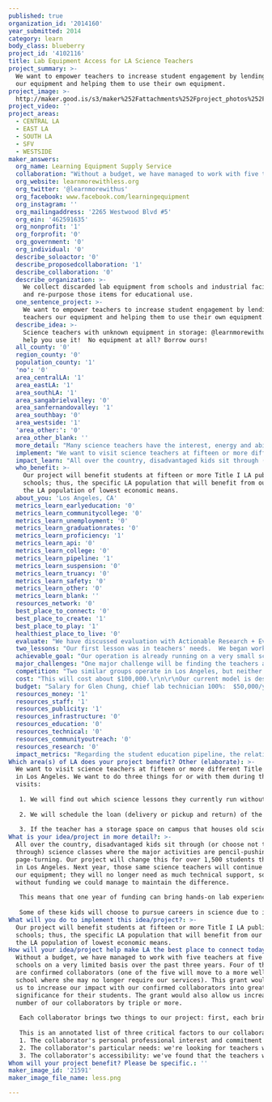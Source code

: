 ```yaml
---
published: true
organization_id: '2014160'
year_submitted: 2014
category: learn
body_class: blueberry
project_id: '4102116'
title: Lab Equipment Access for LA Science Teachers
project_summary: >-
  We want to empower teachers to increase student engagement by lending teachers
  our equipment and helping them to use their own equipment.
project_image: >-
  http://maker.good.is/s3/maker%252Fattachments%252Fproject_photos%252Fimages%252F21591%252Fdisplay%252Fless.png=c570x385
project_video: ''
project_areas:
  - CENTRAL LA
  - EAST LA
  - SOUTH LA
  - SFV
  - WESTSIDE
maker_answers:
  org_name: Learning Equipment Supply Service
  collaboration: "Without a budget, we have managed to work with five teachers at five different schools on a very limited basis over the past three years.  Four of these five are confirmed collaborators (one of the five will move to a more well-equipped school where she may no longer require our services).  This grant would empower us to increase our impact with our confirmed collaborators into greater significance for their students.  The grant would also allow us increase the number of our collaborators by triple or more.\r\n\r\nEach collaborator brings two things to our project:  first, each brings their own influence and responsibility over the science education of over one hundred students annually; second, each brings their own expertise and energy in hands-on science education, which we can share with other collaborators.\r\n\r\nThis is an annotated list of three critical factors to our collaboration.\r\n1.  The collaborator's personal professional interest and commitment to working with us:  hands-on science activities are not necessarily part of a teacher's job obligations, and there is often extra time and effort involved up front; we can therefore only work with teachers who have a strong interest in engaging their students in this way.\r\n2.  The collaborator's particular needs:  we're looking for teachers whose classroom needs fit our skills, experience, and equipment inventory in order to maximize our contribution to each collaborator's work.\r\n3.  The collaborator's accessibility:  we've found that the teachers whom we can serve best are those at schools located near our staff, near bus lines that our staff uses, or near university campuses from which we can recruit volunteers.   \r\n"
  org_website: learnmorewithless.org
  org_twitter: '@learnmorewithus'
  org_facebook: www.facebook.com/learningequipment
  org_instagram: ''
  org_mailingaddress: '2265 Westwood Blvd #5'
  org_ein: '462591635'
  org_nonprofit: '1'
  org_forprofit: '0'
  org_government: '0'
  org_individual: '0'
  describe_soloactor: '0'
  describe_proposedcollaboration: '1'
  describe_collaboration: '0'
  describe_organization: >-
    We collect discarded lab equipment from schools and industrial facilities
    and re-purpose those items for educational use.
  one_sentence_project: >-
    We want to empower teachers to increase student engagement by lending
    teachers our equipment and helping them to use their own equipment.
  describe_idea: >-
    Science teachers with unknown equipment in storage: @learnmorewithus can
    help you use it!  No equipment at all? Borrow ours!
  all_county: '0'
  region_county: '0'
  population_county: '1'
  'no': '0'
  area_centralLA: '1'
  area_eastLA: '1'
  area_southLA: '1'
  area_sangabrielvalley: '0'
  area_sanfernandovalley: '1'
  area_southbay: '0'
  area_westside: '1'
  'area_other:': '0'
  area_other_blank: ''
  more_detail: "Many science teachers have the interest, energy and ability to run more hands-on lab experiences with their students, but many just lack the necessary equipment and technical support.  \r\n\r\nIn many cases, we have the equipment that these teachers need, and we can lend it to them for free.   We also have the knowledge of how to use these equipment items properly, and even how to find suitable lesson plans for these equipment items.\r\n"
  implement: "We want to visit science teachers at fifteen or more different Title I schools in Los Angeles.  We want to do three things for or with them during these visits:\r\n\r\n1.  We will find out which science lessons they currently run without hands-on experiences due only to a lack of equipment and technical support.\r\n\r\n2.  We will schedule the loan (delivery or pickup and return) of the necessary equipment items and technical support directly from our organization, if we have the equipment; if not, we will find feasible ways to obtain said equipment either by us for loan, or by the teacher to own.\r\n\r\n3.  If the teacher has a storage space on campus that houses old science equipment that may be unknown or in states of disrepair, then  we will identify and repair those items and show the teacher how to use them.\r\n"
  impact_learn: "All over the country, disadvantaged kids sit through (or choose not to sit through) science classes where the major activities are pencil-pushing and page-turning.  Our project will change this for over 1,500 students this year in Los Angeles.  Next year, those same science teachers will continue to borrow our equipment; they will no longer need as much technical support, so even without funding we could manage to maintain the difference.  \r\n\r\nThis means that one year of funding can bring hands-on lab experiences on a regular basis to over 1,500 new students every year.  Kids will grow up learning science by doing, instead of only via the more passive, bookish routes. \r\n\r\nSome of these kids will choose to pursue careers in science due to interests sparked by those teachers (our collaborators).  LA will see a new generation of adults who have more awareness of science and the scientific method.  Future generations will grow up with parents who foster an interest in science.  Some of those who decided on careers in science will bring jobs in science back to LA, finding that LA has become a hotbed of science knowledge and technical skills.  The market for informal learning opportunities will grow here, for the following generations.  Innovation and invention will grow, solving problems using new technologies here.  The low-income workforce will be replaced gradually by a high-income, high-tech one, mostly because of the hands-on science experiences that kids have had at school.  The tech sector will keep on giving back to those schools, and those teachers will be accoladed and honored.   LA will end up being the best place to learn."
  who_benefit: >-
    Our project will benefit students at fifteen or more Title I LA public
    schools; thus, the specific LA population that will benefit from our work is
    the LA population of lowest economic means.
  about_you: 'Los Angeles, CA'
  metrics_learn_earlyeducation: '0'
  metrics_learn_communitycollege: '0'
  metrics_learn_unemployment: '0'
  metrics_learn_graduationrates: '0'
  metrics_learn_proficiency: '1'
  metrics_learn_api: '0'
  metrics_learn_college: '0'
  metrics_learn_pipeline: '1'
  metrics_learn_suspension: '0'
  metrics_learn_truancy: '0'
  metrics_learn_safety: '0'
  metrics_learn_other: '0'
  metrics_learn_blank: ''
  resources_network: '0'
  best_place_to_connect: '0'
  best_place_to_create: '1'
  best_place_to_play: '1'
  healthiest_place_to_live: '0'
  evaluate: "We have discussed evaluation with Actionable Research + Evaluation. Together, we will conduct three types of surveys:  a teacher survey, a student survey, and an economic survey.  The surveys would inform several metrics including quantity of saved teacher time, quantity and quality of change in student interest in science and in science careers, and quantity of saved school budget dollars. \r\n\r\nThe surveys would be designed to collect formative data that could inform the our team with ways in which to improve our model, and soft summative data that could inform funders of the perceived effect of the our intervention on teachers' work.  \r\n\r\nThe survey with teachers will help us to assess the degree to which our intervention is successful in equipping teachers to more quickly and effectively teach science.  We'll ask teachers to 1) assess our technical support and/or, 2) assess the perceived effect of having immediate access to the our lab equipment.  The survey would be conducted shortly after a lending period and would include questions related, but not limited, to:\r\ni.\tFor which lessons would they not have had equipment, had they not had access to our equipment?  \r\nii.\tHow important was equipment for those lessons, specifically?  \r\niii.\tHow could we improve our teacher support offerings?\r\niv.\tHow much time and energy did we save these teachers by offering them consulting services / support regarding their own  equipment and ways in which to incorporate the equipment into their curriculum?  \r\nvi.\tHow much more likely are these teachers to use our equipment than equipment that they would have initially purchased, merely because of the guidance we offered in selecting the equipment and incorporating the equipment into the curriculum?  \r\n\r\nThe survey with students will help us to assess the students’ perceptions of the science instruction that we supported.  These surveys would be administered after multiple instances of our support, and would be designed to assess students’ retrospective and current interest, knowledge, and skills in science generally, and material covered during our work specifically.  The survey would be conducted shortly after our intervention period.  \r\n\r\nThe economic assessment would estimate the funds saved from the schools’ operating budgets by receiving lent equipment and support, rather than purchasing the equipment in advance and without our support.  We would include administrative, training, and shipping costs.\r\n"
  two_lessons: "Our first lesson was in teachers' needs.  We began working in this field in 2012, and we have found that most teachers don't need equipment loans alone.  Instead, they need technical support, meaning they need someone to show them how to use the equipment and they need someone to repair and maintain that equipment.  Many teachers have plenty of lab equipment from previous administrations, but are simply unaware of their wealth:  the equipment is often old, neglected, unrecognized, or in disrepair.  By hours spent, we have found that half of our time has been spent in helping teachers to identify, inventory and repair items in their existing lab equipment collections.  \r\n \r\nOur second lesson was in specialization.  We started with a vague idea of lending lab equipment, and we were open to branching out to anything to do with science labs.  Since then, we have found that others are better-equipped and better able to run professional development workshops for science teachers.  Free technical workshops abound, and some of them even offer teachers stipends or take them on cool field trips; we connected one of our participating teachers last year to a summer data-collection trip to the Arctic Ocean.  When we connect with teachers now, we know that our best niche service is just  lab equipment loans and support.  We don't try to set up tutoring programs, PD workshops, afterschool sessions, low-cost lab equipment sales, or any other helpful activities.  Those examples are all very valuable to our goal of increasing student engagement in science, according to the research literature, and we make efforts to connect people who offer them with teachers who need them whenever we can, but those are all things that we cannot specialize in ourselves.  We are really set up for these two little things that we do really well:  lab equipment lending and support.\r\n"
  achievable_goal: "Our operation is already running on a very small scale.  We serve just five teachers at five schools, one or more times per year.  We have a team that works together, and we have had success recruiting volunteers for our mission too.  Funding would allow us to scale up into significance.\r\n\r\nWe also have partners that will help us to scale up quickly.  Here are three valuable partnerships in particular.\r\n1.  Our five current participating teachers have their own science teacher networks, such as the Los Angeles Area Physics Teacher Google group, where we can find more teachers who may be interested in working with us.  \r\n2.  We already have an evaluator, Actionable Research + Evaluation, who is familiar with our mission and is ready to design some of our evaluations to be formative in order to help us to improve our model even as we roll it out.  \r\n3.  Our board includes a Los Angeles teachers' union representative who can help us to find interested teachers and who may also be able to help us to navigate the school district's red tape in case we need to cross some of that.\r\n"
  major_challenges: "One major challenge will be finding the teachers at times when they are available and ready to work with us.  Our main strategy has been to visit teachers during their preparatory period or during lunch; we've found that many teachers are remarkably busy with students after school and some are needed at home immediately after school.  Glen, the project founder, is the most knowledgeable person we've got on science lab equipment and its care / use / repair.  Therefore, another strategy that we may need to employ would be to hire and to train an advanced undergraduate work-study student through our fiscal sponsor's relationship with local universities.  We would have to bring that student rapidly up to speed on science lab activities, with the goal of sending that person to meet with new teacher collaborators independently yet productively.  \r\n\r\nOur second major challenge will be keeping the initial excitement and momentum in our team's culture.  Heavy LA traffic and other delaying factors will accumulate to reduce the high morale that is necessary for our mission.  Many of our teacher collaborators will be struggling under the low morale of their own school cultures.  Our strategy will be to seek out teachers who run classrooms where high expectations and high morale are endemic, and to start by seeking out schools run by principals who behave with an emphasis on maintaining a deliberately positive school culture year-round.  We will find such schools and such teachers mostly by word of mouth, from other teachers, starting with our five existing teacher-collaborators.\r\n"
  competition: "Two similar groups operate in Los Angeles, but neither competes with our project:  MSL and ABE.\r\n\r\nMobile Science Labs (MSL) is a private, profitable business in Los Angeles that offers science equipment loans and science teaching support to schools in Los Angeles.  MSL brings loaned equipment in a van with a trained science professional to client sites; at the end of the day, the equipment leaves in the van with the professional.   MSL currently serves two LA schools with chemistry and physics labs.  MSL specializes in high school chemistry and physics labs, and also offers high school biology labs.  Lists of the MSL lab curricula are displayed on the website at www.msl-la.com.  MSL charges about $150/hour for these services.\r\n\r\nOur project is different in three ways.  First, our equipment is unattached to our personnel:  the teacher may pick up the equipment or we may deliver it or if funding permits we may ship it.  The teacher keeps our equipment for at least two weeks; most of our loan periods are about one month long.  This long loan period allows the teacher flexibility in lesson scheduling and also makes inquiry-based activities possible, as the latter can be unpredictable by design.  \r\n\r\nSecond, our project does not specialize in high school science and has no lists of particular lab curricula for teachers to implement.  We want to assist science teachers at multiple levels, including high school, middle school (especially eighth grade, as mentioned in the Berkham et al. study above) and elementary school (as mentioned in the Amaral et al. study above).  We want to customize our services to each teacher, for seamless integration of hands-on experiences with their existing lessons.  When we meet high school teachers who seem to need a service more like MSL's pre-packaged labs, we will certainly refer them to MSL.\r\n\r\nThird, our project is non-profit and does not charge an hourly fee.  We are considering charging an annual fee of $40.00 per participating teacher in order to defray our recurring costs over the long term, but we have not made a decision on this yet.  \r\n\r\nThe Amgen Biotechnology Experience (ABE) is a lab equipment lending program that operates nationwide.  This free program trains teachers via an intensive, 4-day workshop on a particular suite of advanced biology genetic engineering experiments.  Our project is different because we do not hold professional development workshops and we do not specialize in one suite of experiments.\r\n"
  cost: "This will cost about $100,000.\r\n\r\nOur current model is designed to be scalable up to $200,000, but there is no need to scale up to full capacity.  We can consider scaling up further when funding opportunities materialize.\r\n"
  budget: "Salary for Glen Chung, chief lab technician 100%:  $50,000/year\r\nWages for Ilse Valerio, lab technician 25% @ $15/hour:  $7,800/year\r\nWages for Neyda Muyuz, lab technician 25% @ $15/hour:  $7,800/year\r\nWages for Ding Huang, lab technician 25% @ $15/hour:  $7,800/year\r\nWages for advanced undergraduate work-study lab technician, 25% @ $15/hour:  $7,800/year\r\n\r\nInsurance for project:  $1,500/year\r\n\r\nTransportation and shipping for project:  $1,054/year\r\n\r\n400 sq.ft lab space for testing, storing, maintaining equipment:  $4,146\r\nSecurity alarm for space:  $444/year\r\nPublic Storage locker for storing lab equipment:  $1656/year\r\n\r\nEvaluation Fee (Actionable Research + Evaluation):  $10,000/year\r\n\r\n\r\n\r\nSalary for Glen Chung, chief lab technician 100%:  $50,000/year\r\nWages for Ilse Valerio, lab technician 25% @ $15/hour:  $7,800/year\r\nWages for Neyda Muyuz, lab technician 25% @ $15/hour:  $7,800/year\r\nWages for Ding Huang, lab technician 25% @ $15/hour:  $7,800/year\r\nWages for advanced undergraduate work-study lab technician, 25% @ $15/hour:  $7,800/year\r\n\r\nInsurance for project:  $1,500/year\r\n\r\nTransportation and shipping for project:  $479/year\r\n\r\n400 sq.ft lab space for testing, storing, maintaining equipment:  $4,146\r\nSecurity alarm for space:  $444/year\r\nPublic Storage locker for storing lab equipment:  $1656/year\r\n\r\nEvaluation Fee (Actionable Research + Evaluation):  $10,000/year\r\nAccountant's Fee for annual Form 990 preparation (Intellichoice Accounting):  $575\r\n"
  resources_money: '1'
  resources_staff: '1'
  resources_publicity: '1'
  resources_infrastructure: '0'
  resources_education: '0'
  resources_technical: '0'
  resources_communityoutreach: '0'
  resources_research: '0'
  impact_metrics: "Regarding the student education pipeline, the relationship between the hands-on science lab activities and student achievement in STEM subjects has been established in the research literature.   We work to increase the frequency and quality of our collaborators' hands-on science lab activities; the resultant gains in science achievement as well as in English and math proficiency are simply natural results of those hands-on experiences.\r\n\r\nBerkham, Lee, and Smerdon, in \"Gender and Science Learning Early in High School: Subject Matter and Laboratory Experiences\" (Am Educ Res J, June 20, 1997 vol. 34, no. 2, pp. 297-331), used longitudinal study data and found that the frequency of hands-on lab opportunities in eighth grade and in high school tended to generate higher science achievement in students, especially in girls.\r\n\r\nAmaral, Garrison, and Klentchy, in \"Helping English Learners Increase Achievement Through Inquiry-Based Science Instruction\" (BRJ: J. Nat'l Assoc. for Bilingual Educ., vol.26, no.2, 2002, pp.213-239), found via a four-year study that elementary school English language learners' gains in both math and English increased with number of years of participation in the district's hands-on science kit activities program (0 to 4 years).  This was in southern California, so the factors such as demography are likely to have been similar to those factors at play in Los Angeles.\r\n\r\nBecause of studies such as these, and also by some common sense, it's obvious that giving teachers access to science lab equipment for their students to use is very likely to improve achievement in science, English and math for many or most of those teachers' students.\r\n"
Which area(s) of LA does your project benefit? Other (elaborate): >-
  We want to visit science teachers at fifteen or more different Title I schools
  in Los Angeles. We want to do three things for or with them during these
  visits:
   
   1. We will find out which science lessons they currently run without hands-on experiences due only to a lack of equipment and technical support.
   
   2. We will schedule the loan (delivery or pickup and return) of the necessary equipment items and technical support directly from our organization, if we have the equipment; if not, we will find feasible ways to obtain said equipment either by us for loan, or by the teacher to own.
   
   3. If the teacher has a storage space on campus that houses old science equipment that may be unknown or in states of disrepair, then we will identify and repair those items and show the teacher how to use them.
What is your idea/project in more detail?: >-
  All over the country, disadvantaged kids sit through (or choose not to sit
  through) science classes where the major activities are pencil-pushing and
  page-turning. Our project will change this for over 1,500 students this year
  in Los Angeles. Next year, those same science teachers will continue to borrow
  our equipment; they will no longer need as much technical support, so even
  without funding we could manage to maintain the difference. 
   
   This means that one year of funding can bring hands-on lab experiences on a regular basis to over 1,500 new students every year. Kids will grow up learning science by doing, instead of only via the more passive, bookish routes. 
   
   Some of these kids will choose to pursue careers in science due to interests sparked by those teachers (our collaborators). LA will see a new generation of adults who have more awareness of science and the scientific method. Future generations will grow up with parents who foster an interest in science. Some of those who decided on careers in science will bring jobs in science back to LA, finding that LA has become a hotbed of science knowledge and technical skills. The market for informal learning opportunities will grow here, for the following generations. Innovation and invention will grow, solving problems using new technologies here. The low-income workforce will be replaced gradually by a high-income, high-tech one, mostly because of the hands-on science experiences that kids have had at school. The tech sector will keep on giving back to those schools, and those teachers will be accoladed and honored. LA will end up being the best place to learn.
What will you do to implement this idea/project?: >-
  Our project will benefit students at fifteen or more Title I LA public
  schools; thus, the specific LA population that will benefit from our work is
  the LA population of lowest economic means.
How will your idea/project help make LA the best place to connect today? In LA2050?: >-
  Without a budget, we have managed to work with five teachers at five different
  schools on a very limited basis over the past three years. Four of these five
  are confirmed collaborators (one of the five will move to a more well-equipped
  school where she may no longer require our services). This grant would empower
  us to increase our impact with our confirmed collaborators into greater
  significance for their students. The grant would also allow us increase the
  number of our collaborators by triple or more.
   
   Each collaborator brings two things to our project: first, each brings their own influence and responsibility over the science education of over one hundred students annually; second, each brings their own expertise and energy in hands-on science education, which we can share with other collaborators.
   
   This is an annotated list of three critical factors to our collaboration.
   1. The collaborator's personal professional interest and commitment to working with us: hands-on science activities are not necessarily part of a teacher's job obligations, and there is often extra time and effort involved up front; we can therefore only work with teachers who have a strong interest in engaging their students in this way.
   2. The collaborator's particular needs: we're looking for teachers whose classroom needs fit our skills, experience, and equipment inventory in order to maximize our contribution to each collaborator's work.
   3. The collaborator's accessibility: we've found that the teachers whom we can serve best are those at schools located near our staff, near bus lines that our staff uses, or near university campuses from which we can recruit volunteers.
Whom will your project benefit? Please be specific.: ''
maker_image_id: '21591'
maker_image_file_name: less.png

---
```

